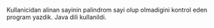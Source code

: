 Kullanicidan alinan sayinin palindrom sayi olup olmadigini kontrol eden program yazdik. Java dili kullanildi.
